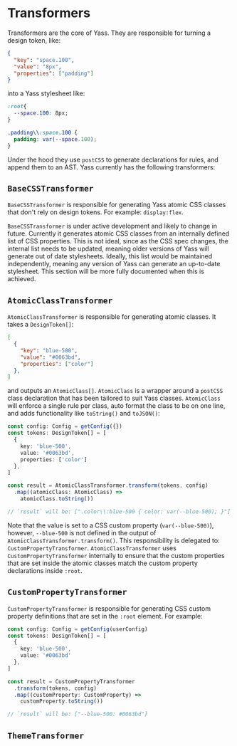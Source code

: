 # Transformers

Transformers are the core of Yass. They are responsible for turning a design token, like:

```json
{
  "key": "space.100",
  "value": "8px",
  "properties": ["padding"] 
}
```
into a Yass stylesheet like:
```css
:root{
  --space.100: 8px;
}

.padding\\:space.100 {
  padding: var(--space.100);
}
```

Under the hood they use `postCSS` to generate declarations for rules, and append them to an AST. Yass currently has the following transformers:

## `BaseCSSTransformer`
`BaseCSSTransformer` is responsible for generating Yass atomic CSS classes that don't rely on design tokens. For example: `display:flex`.

`BaseCSSTransformer` is under active development and likely to change in future. Currently it generates atomic CSS classes from an internally defined list of CSS properties. This is not ideal, since as the CSS spec changes, the internal list needs to be updated, meaning older versions of Yass will generate out of date stylesheets. Ideally, this list would be maintained independently, meaning any version of Yass can generate an up-to-date stylesheet. This section will be more fully documented when this is achieved.


## `AtomicClassTransformer`
`AtomicClassTransformer` is responsible for generating atomic classes. It takes a `DesignToken[]`:

```json
[
  {
    "key": "blue-500",
    "value": "#0063bd",
    "properties": ["color"]
  },
]
```
and outputs an `AtomicClass[]`. `AtomicClass` is a wrapper around a `postCSS` class declaration that has been tailored to suit Yass classes. `AtomicClass` will enforce a single rule per class, auto format the class to be on one line, and adds functionality like `toString()` and `toJSON()`:
```typescript
const config: Config = getConfig({})
const tokens: DesignToken[] = [
  {
    key: 'blue-500',
    value: '#0063bd',
    properties: ['color']
  },
]

const result = AtomicClassTransformer.transform(tokens, config)
  .map((atomicClass: AtomicClass) => 
    atomicClass.toString())

// `result` will be: [".color\\:blue-500 { color: var(--blue-500); }"]
```

Note that the value is set to a CSS custom property (`var(--blue-500)`), however, `--blue-500` is not defined in the output of `AtomicClassTransformer.transform()`. This responsibility is delegated to: `CustomPropertyTransformer`. `AtomicClassTransformer` uses `CustomPropertyTransformer` internally to ensure that the custom properties that are set inside the atomic classes match the custom property declarations inside `:root`.

## `CustomPropertyTransformer`

`CustomPropertyTransformer` is responsible for generating CSS custom property definitions that are set in the `:root` element. For example:
```typescript
const config: Config = getConfig(userConfig)
const tokens: DesignToken[] = [
  {
    key: 'blue-500',
    value: '#0063bd'
  },
]

const result = CustomPropertyTransformer
  .transform(tokens, config)
  .map((customProperty: CustomProperty) => 
    customProperty.toString())

// `result` will be: ["--blue-500: #0063bd"]
```

## `ThemeTransformer`
